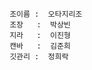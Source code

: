                    조이름 :  오타지리조
                   조장   :  박상빈 
                   지라   :  이진형 
                   캔바   :  김준희 
                   깃관리 :  정희락
                                                                     
